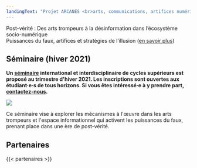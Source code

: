 ```yaml
---
landingText: "Projet ARCANES <br>arts, communications, artifices numériques et écosystèmes socio-numériques"
---
```


Post-vérité : Des arts trompeurs à la désinformation dans l’écosystème socio-numérique  
Puissances du faux, artifices et stratégies de l’illusion ([en savoir plus](/a-propos/))

## Séminaire (hiver 2021)

**Un [séminaire](/seminaire/) international et interdisciplinaire de cycles supérieurs est proposé au trimestre d'hiver 2021.
Les inscriptions sont ouvertes aux étudiant·e·s de tous horizons.
Si vous êtes intéressé·e à y prendre part, [contactez-nous](/contact/).**

![](/escaliers.jpg)

Ce séminaire vise à explorer les mécanismes à l'œuvre dans les arts trompeurs et l'espace informationnel qui activent les puissances du faux, prenant place dans une ère de post-vérité.

## Partenaires

{{< partenaires >}}
